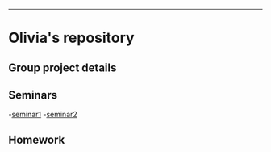 
---

Olivia's repository
===================

Group project details
----------------------

Seminars
--------
-[seminar1](url)
-[seminar2](url)

Homework
---------

